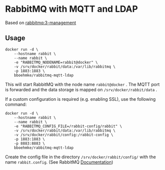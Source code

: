 # RabbitMQ with MQTT and LDAP

Based on [rabbitmq:3-management](https://hub.docker.com/_/rabbitmq/)

## Usage

```
docker run -d \
    --hostname rabbit \
    --name rabbit \ 
    -e "RABBITMQ_NODENAME=rabbit@docker" \
    -v /srv/docker/rabbit/data:/var/lib/rabbitmq \
    -p 1883:1883 \
    bboehmke/rabbitmq-mqtt-ldap
```
This will start RabbitMQ with the node name ```rabbit@docker``` . The MQTT 
port is  forwarded and the data storage is mapped on 
```/srv/docker/rabbit/data``` .

If a custom configuration is required (e.g. enabling SSL), use the following 
command:
```
docker run -d \
    --hostname rabbit \
    --name rabbit \ 
    -e "RABBITMQ_CONFIG_FILE=/rabbit-config/rabbit" \
    -v /srv/docker/rabbit/data:/var/lib/rabbitmq \
    -v /srv/docker/rabbit/config:/rabbit-config \
    -p 1883:1883 \
    -p 8883:8883 \
    bboehmke/rabbitmq-mqtt-ldap
```
Create the config file in the directory ```/srv/docker/rabbit/config/``` with 
the name ```rabbit.config```. 
(See RabbitMQ [Documentation](http://www.rabbitmq.com/configure.html))
